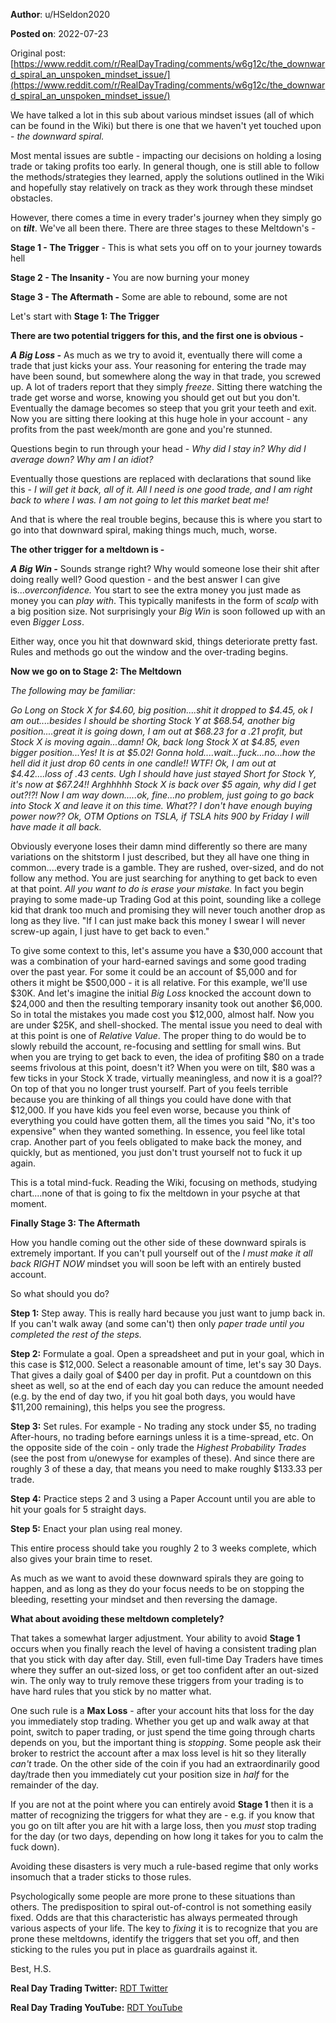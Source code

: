 **Author**: u/HSeldon2020

**Posted on**: 2022-07-23

Original post: [https://www.reddit.com/r/RealDayTrading/comments/w6g12c/the_downward_spiral_an_unspoken_mindset_issue/](https://www.reddit.com/r/RealDayTrading/comments/w6g12c/the_downward_spiral_an_unspoken_mindset_issue/)

We have talked a lot in this sub about various mindset issues (all of which can be found in the Wiki) but there is one that we haven't yet touched upon - *the downward spiral.*

Most mental issues are subtle - impacting our decisions on holding a losing trade or taking profits too early.  In general though, one is still able to follow the methods/strategies they learned, apply the solutions outlined in the Wiki and hopefully stay relatively on track as they work through these mindset obstacles.

However, there comes a time in every trader's journey when they simply go on ***tilt***.  We've all been there.  There are three stages to these Meltdown's - 

**Stage 1 - The Trigger** \- This is what sets you off on to your journey towards hell

**Stage 2 - The Insanity -** You are now burning your money

**Stage 3 - The Aftermath -** Some are able to rebound, some are not

Let's start with **Stage 1: The Trigger**

**There are two potential triggers for this, and the first one is obvious -** 

***A Big Loss -*** As much as we try to avoid it, eventually there will come a trade that just kicks your ass.  Your reasoning for entering the trade may have been sound, but somewhere along the way in that trade, you screwed up.  A lot of traders report that they simply *freeze*. Sitting there watching the trade get worse and worse, knowing you should get out but you don't. Eventually the damage becomes so steep that you grit your teeth and exit.  Now you are sitting there looking at this huge hole in your account - any profits from the past week/month are gone and you're stunned.  

Questions begin to run through your head - *Why did I stay in?  Why did I average down? Why am I an idiot?*  

Eventually those questions are replaced with declarations that sound like this - *I will get it back, all of it.  All I need is one good trade, and I am right back to where I was.  I am not going to let this market beat me!*

And that is where the real trouble begins, because this is where you start to go into that downward spiral, making things much, much, worse.

**The other trigger for a meltdown is -** 

***A Big Win -*** Sounds strange right?  Why would someone lose their shit after doing really well?  Good question - and the best answer I can give is...*overconfidence.*  You start to see the extra money you just made as money you can *play with*.  This typically manifests in the form of *scalp* with a big position size.  Not surprisingly your *Big Win* is soon followed up with an even *Bigger Loss*. 

Either way, once you hit that downward skid, things deteriorate pretty fast.   Rules and methods go out the window and the over-trading begins. 

**Now we go on to Stage 2: The Meltdown**

*The following may be familiar:*

*Go Long on Stock X for $4.60, big position....shit it dropped to $4.45, ok I am out....besides I should be shorting Stock Y at $68.54, another big position....great it is going down, I am out at $68.23 for a .21 profit, but Stock X is moving again...damn! Ok, back long Stock X at $4.85, even bigger position...Yes! It is at $5.02!  Gonna hold....wait...fuck...no...how the hell did it just drop 60 cents in one candle!!  WTF!  Ok, I am out at $4.42....loss of .43 cents.  Ugh I should have just stayed Short for Stock Y, it's now at $67.24!!  Arghhhhh Stock X is back over $5 again, why did I get out?!?!  Now I am way down.....ok, fine...no problem, just going to go back into Stock X and leave it on this time.  What??  I don't have enough buying power now??  Ok, OTM Options on TSLA, if TSLA hits 900 by Friday I will have made it all back.*

Obviously everyone loses their damn mind differently so there are many variations on the shitstorm I just described, but they all have one thing in common....every trade is a gamble.  They are rushed, over-sized, and do not follow any method.  You are just searching for anything to get back to even at that point.  *All you want to do is erase your mistake.*  In fact you begin praying to some made-up Trading God at this point, sounding like a college kid that drank too much and promising they will never touch another drop as long as they live.  "If I can just make back this money I swear I will never screw-up again, I just have to get back to even."

To give some context to this, let's assume you have a $30,000 account that was a combination of your hard-earned savings and some good trading over the past year.  For some it could be an account of $5,000 and for others it might be $500,000 - it is all relative.  For this example, we'll use $30K.  And let's imagine the initial *Big Loss* knocked the account down to $24,000 and then the resulting temporary insanity took out another $6,000.  So in total the mistakes you made cost you $12,000, almost half.  Now you are under $25K, and shell-shocked.   The mental issue you need to deal with at this point is one of *Relative Value*.  The proper thing to do would be to slowly rebuild the account, re-focusing and settling for small wins.  But when you are trying to get back to even, the idea of profiting $80 on a trade seems frivolous at this point, doesn't it?  When you were on tilt, $80 was a few ticks in your Stock X trade, virtually meaningless, and now it is a goal??  On top of that you no longer trust yourself.  Part of you feels terrible because you are thinking of all things you could have done with that $12,000.  If you have kids you feel even worse, because you think of everything you could have gotten them, all the times you said "No, it's too expensive" when they wanted something.  In essence, you feel like total crap.  Another part of you feels obligated to make back the money, and quickly, but as mentioned, you just don't trust yourself not to fuck it up again.

This is a total mind-fuck.  Reading the Wiki, focusing on methods, studying chart....none of that is going to fix the meltdown in your psyche at that moment. 

**Finally Stage 3: The Aftermath**

How you handle coming out the other side of these downward spirals is extremely important.  If you can't pull yourself out of the *I must make it all back RIGHT NOW* mindset you will soon be left with an entirely busted account.

So what should you do?

**Step 1:** Step away.  This is really hard because you just want to jump back in.  If you can't walk away (and some can't) then only *paper trade until you completed the rest of the steps.*

**Step 2:** Formulate a goal. Open a spreadsheet and put in your goal, which in this case is $12,000.  Select a reasonable amount of time, let's say 30 Days. That gives a daily goal of $400 per day in profit.  Put a countdown on this sheet as well, so at the end of each day you can reduce the amount needed (e.g. by the end of day two, if you hit goal both days, you would have $11,200 remaining), this helps you see the progress.  

**Step 3:** Set rules.  For example - No trading any stock under $5, no trading After-hours, no trading before earnings unless it is a time-spread, etc.  On the opposite side of the coin - only trade the *Highest Probability Trades* (see the post from u/onewyse for examples of these).  And since there are roughly 3 of these a day, that means you need to make roughly $133.33 per trade.

**Step 4:** Practice steps 2 and 3 using a Paper Account until you are able to hit your goals for 5 straight days.

**Step 5:** Enact your plan using real money.

This entire process should take you roughly 2 to 3 weeks complete, which also gives your brain time to reset.  

As much as we want to avoid these downward spirals they are going to happen, and as long as they do your focus needs to be on stopping the bleeding, resetting your mindset and then reversing the damage.

**What about avoiding these meltdown completely?** 

That takes a somewhat larger adjustment.   Your ability to avoid **Stage 1** occurs when you finally reach the level of having a consistent trading plan that you stick with day after day.  Still, even full-time Day Traders have times where they suffer an out-sized loss, or get too confident after an out-sized win.  The only way to truly remove these triggers from your trading is to have hard rules that you stick by no matter what.  

One such rule is a **Max Loss** \- after your account hits that loss for the day you immediately stop trading.  Whether you get up and walk away at that point, switch to paper trading, or just spend the time going through charts depends on you, but the important thing is *stopping*.  Some people ask their broker to restrict the account after a max loss level is hit so they literally *can't* trade.  On the other side of the coin if you had an extraordinarily good day/trade then you immediately cut your position size in *half* for the remainder of the day.

If you are not at the point where you can entirely avoid **Stage 1** then it is a matter of recognizing the triggers for what they are - e.g. if you know that you go on tilt after you are hit with a large loss, then you *must* stop trading for the day (or two days, depending on how long it takes for you to calm the fuck down).

Avoiding these disasters is very much a rule-based regime that only works insomuch that a trader sticks to those rules.

Psychologically some people are more prone to these situations than others.  The predisposition to spiral out-of-control is not something easily fixed.  Odds are that this characteristic has always permeated through various aspects of your life.  The key to *fixing* it is to recognize that you are prone these meltdowns, identify the triggers that set you off, and then sticking to the rules you put in place as guardrails against it.

Best, H.S.

**Real Day Trading Twitter:** [RDT Twitter](https://twitter.com/realdaytrading)

**Real Day Trading YouTube:** [RDT YouTube](https://www.youtube.com/c/RealDayTrading)